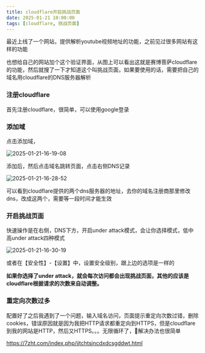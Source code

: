```yaml
---
title: cloudflare开启挑战页面
date: 2025-01-21 10:00:00
tags: [cloudflare, 挑战页面]
---
```


最近上线了一个网站，提供解析youtube视频地址的功能，之前见过很多网站有这样的功能

也想给自己的网站加个这个验证界面，从图上可以看出这就是赛博菩萨cloudflare的功能，然后就搜了一下才知道这个叫挑战页面，如果要使用的话，需要把自己的域名用cloudflare的DNS服务器解析

### 注册cloudflare

首先注册cloudflare，很简单，可以使用google登录

### 添加域

点击添加域，

![2025-01-21-16-19-08](https://cdn.jsdelivr.net/gh/yynomad/pic/blogpic/2025-01-21-16-19-08.png)

添加后，然后点击域名跳转页面，点击右侧DNS记录

![2025-01-21-16-28-52](https://cdn.jsdelivr.net/gh/yynomad/pic/blogpic/2025-01-21-16-28-52.png)

可以看到cloudflare提供的两个dns服务器的地址，去你的域名注册商那里修改dns，改成这两个，需要等一段时间才能生效

### 开启挑战页面

快速操作是在右侧，DNS下方，开启under attack模式，会让你选择模式，低中高under attack四种模式

![2025-01-21-16-30-19](https://cdn.jsdelivr.net/gh/yynomad/pic/blogpic/2025-01-21-16-30-19.png)

或者在【安全性】-【设置】中，设置安全级别，跟上边的选项是一样的

**如果你选择了under attack，就会每次访问都会出现挑战页面，其他的应该是cloudflare根据请求的次数来自动调整。**

### 重定向次数过多

配置好了之后我遇到了一个问题，输入域名访问，页面提示重定向次数过错，删除cookies，错误原因就是因为我把HTTP请求都重定向到HTTPS，但是cloudflare到我的网站是HTTP，然后又HTTPS。。。无限循环了，🤣解决办法也很简单

https://7zht.com/index.php/jjtchtsjncdxdcsgddwt.html